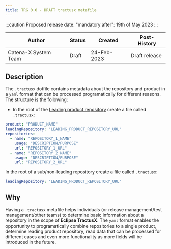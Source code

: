 ```yaml
---
title: TRG 0.0 - DRAFT tractusx metafile
---
```


:::caution
Proposed release date: "mandatory after": 19th of May 2023
:::

| Author               | Status | Created     | Post-History  |
|----------------------|--------|-------------|---------------|
| Catena-X System Team | Draft  | 24-Feb-2023 | Draft release |

## Description

The `.tractusx` dotfile contains metadata about the repository and product in a `yaml` format that can be processed programatically for different reasons. The structure is the following:

- In the root of the [Leading product repository](../trg-2/trg-2-4.md) create a file called `.tractusx`:

```yaml
product: "PRODUCT_NAME"
leadingRepository: "LEADING_PRODUCT_REPOSITORY_URL"
repositories:
  - name: "REPOSITORY_1_NAME"
    usage: "DESCRIPTION/PURPOSE"
    url: "REPOSITORY_1_URL"
  - name: "REPOSITORY_2_NAME"
    usage: "DESCRIPTION/PURPOSE"
    url: "REPOSITORY_2_URL"
```

In the root of a sub/non-leading repository create a file called `.tractusx`:

```yaml
leadingRepository: "LEADING_PRODUCT_REPOSITORY_URL"
```

## Why

Having a `.tractusx` metafile helps individuals (or release management/test management/other teams) to determine basic information about a repository in the scope of __Eclipse TractusX__. The `yaml` format enables the opportunity to programatically combine repositories to a single product, determine leading product repository, read data that can be processed for different cases and even more functionality as more fields will be introduced in the future.
